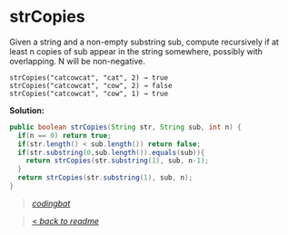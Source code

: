 # strCopies

Given a string and a non-empty substring sub, compute recursively if at least n copies of sub appear in the string somewhere, possibly with overlapping. N will be non-negative.

```
strCopies("catcowcat", "cat", 2) → true
strCopies("catcowcat", "cow", 2) → false
strCopies("catcowcat", "cow", 1) → true
```

**Solution:**

```java
public boolean strCopies(String str, String sub, int n) {
  if(n == 0) return true;
  if(str.length() < sub.length()) return false;
  if(str.substring(0,sub.length()).equals(sub)){
    return strCopies(str.substring(1), sub, n-1);
  }
  return strCopies(str.substring(1), sub, n);
}
```

> _[codingbat](https://codingbat.com/prob/p118182)_

> [< _back to readme_](FINDREPLACEREADME)